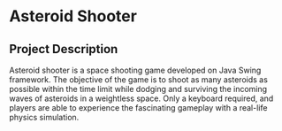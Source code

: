 # Asteroid Shooter
## Project Description
Asteroid shooter is a space shooting game developed on Java Swing framework. The objective of the game is to shoot as many asteroids as possible within the time limit while dodging and surviving the incoming waves of asteroids in a weightless space. Only a keyboard required, and players are able to experience the fascinating gameplay with a real-life physics simulation.
